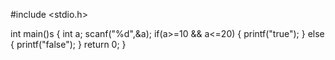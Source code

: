 #include <stdio.h>

int main()s
{
    int a;
  scanf("%d",&a);
  if(a>=10 && a<=20)
  {
      printf("true");
  }
  else
  {
      printf("false");
  }
    return 0;
}

